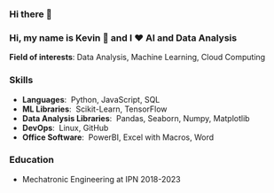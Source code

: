 ### Hi there 👋

<!--
**kevcangas/kevcangas** is a ✨ _special_ ✨ repository because its `README.md` (this file) appears on your GitHub profile.

Here are some ideas to get you started:

- 🔭 I’m currently working on ...
- 🌱 I’m currently learning ...
- 👯 I’m looking to collaborate on ...
- 🤔 I’m looking for help with ...
- 💬 Ask me about ...
- 📫 How to reach me: ...
- 😄 Pronouns: ...
- ⚡ Fun fact: ...
-->

### Hi, my name is Kevin 👋 and I ❤ AI and Data Analysis

**Field of interests**: Data Analysis, Machine Learning, Cloud Computing

### Skills
- **Languages**:&nbsp; Python, JavaScript, SQL
- **ML Libraries**:&nbsp; Scikit-Learn, TensorFlow
- **Data Analysis Libraries**:&nbsp; Pandas, Seaborn, Numpy, Matplotlib
- **DevOps**:&nbsp; Linux, GitHub
- **Office Software**:&nbsp; PowerBI, Excel with Macros, Word

### Education
- Mechatronic Engineering at IPN 2018-2023